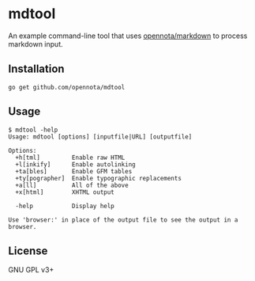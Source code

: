 mdtool
======

An example command-line tool that uses [opennota/markdown](https://github.com/opennota/markdown) to process markdown input.

## Installation

    go get github.com/opennota/mdtool

## Usage

    $ mdtool -help
    Usage: mdtool [options] [inputfile|URL] [outputfile]
    
    Options:
      +h[tml]         Enable raw HTML
      +l[inkify]      Enable autolinking
      +ta[bles]       Enable GFM tables
      +ty[pographer]  Enable typographic replacements
      +a[ll]          All of the above
      +x[html]        XHTML output
    
      -help           Display help
    
    Use 'browser:' in place of the output file to see the output in a browser.

## License

GNU GPL v3+
